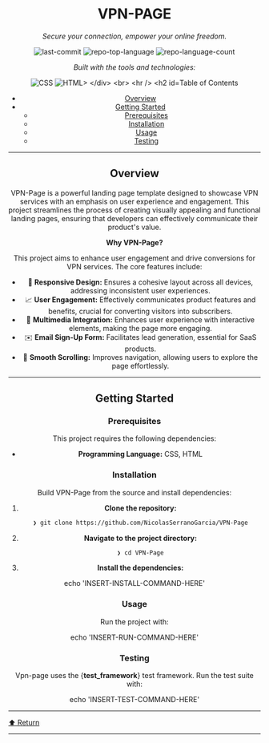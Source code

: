 <div id="top">

<!-- HEADER STYLE: CLASSIC -->
<div align="center">


# VPN-PAGE

<em>Secure your connection, empower your online freedom.</em>

<!-- BADGES -->
<img src="https://img.shields.io/github/last-commit/NicolasSerranoGarcia/VPN-Page?style=flat&logo=git&logoColor=white&color=0080ff" alt="last-commit">
<img src="https://img.shields.io/github/languages/top/NicolasSerranoGarcia/VPN-Page?style=flat&color=0080ff" alt="repo-top-language">
<img src="https://img.shields.io/github/languages/count/NicolasSerranoGarcia/VPN-Page?style=flat&color=0080ff" alt="repo-language-count">

<em>Built with the tools and technologies:</em>

<img src="https://img.shields.io/badge/CSS-663399.svg?style=flat&logo=CSS&logoColor=white" alt="CSS">
<img src="https://img.shields.io/badge/HTML-239120?style=flat&logo=html5&logoColor=white" alt="HTML>

</div>
<br>

---

## Table of Contents

- [Overview](#overview)
- [Getting Started](#getting-started)
    - [Prerequisites](#prerequisites)
    - [Installation](#installation)
    - [Usage](#usage)
    - [Testing](#testing)

---

## Overview

VPN-Page is a powerful landing page template designed to showcase VPN services with an emphasis on user experience and engagement. This project streamlines the process of creating visually appealing and functional landing pages, ensuring that developers can effectively communicate their product's value.

**Why VPN-Page?**

This project aims to enhance user engagement and drive conversions for VPN services. The core features include:

- 🎨 **Responsive Design:** Ensures a cohesive layout across all devices, addressing inconsistent user experiences.
- 📈 **User Engagement:** Effectively communicates product features and benefits, crucial for converting visitors into subscribers.
- 🎥 **Multimedia Integration:** Enhances user experience with interactive elements, making the page more engaging.
- ✉️ **Email Sign-Up Form:** Facilitates lead generation, essential for SaaS products.
- 🚀 **Smooth Scrolling:** Improves navigation, allowing users to explore the page effortlessly.

---

## Getting Started

### Prerequisites

This project requires the following dependencies:

- **Programming Language:** CSS, HTML

### Installation

Build VPN-Page from the source and install dependencies:

1. **Clone the repository:**

    ```sh
    ❯ git clone https://github.com/NicolasSerranoGarcia/VPN-Page
    ```

2. **Navigate to the project directory:**

    ```sh
    ❯ cd VPN-Page
    ```

3. **Install the dependencies:**

echo 'INSERT-INSTALL-COMMAND-HERE'

### Usage

Run the project with:

echo 'INSERT-RUN-COMMAND-HERE'

### Testing

Vpn-page uses the {__test_framework__} test framework. Run the test suite with:

echo 'INSERT-TEST-COMMAND-HERE'

---

<div align="left"><a href="#top">⬆ Return</a></div>

---
